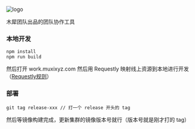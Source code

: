 ![logo](https://raw.githubusercontent.com/Muxi-X/muxi_workbench_fe/master/logo.png)

木犀团队出品的团队协作工具

### 本地开发

```
npm install
npm run build
```

然后打开 work.muxixyz.com
然后用 Requestly 映射线上资源到本地进行开发（[Requestly规则](https://github.com/Muxi-X/muxi_workbench_fe/blob/master/public/requestly_rules.txt)）

### 部署

```
git tag release-xxx // 打一个 release 开头的 tag
```

然后等镜像构建完成，更新集群的镜像版本号就行（版本号就是刚才打的 tag）

